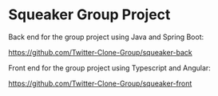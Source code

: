 # Squeaker Group Project


Back end for the group project using Java and Spring Boot:

https://github.com/Twitter-Clone-Group/squeaker-back


Front end for the group project using Typescript and Angular: 

https://github.com/Twitter-Clone-Group/squeaker-front

